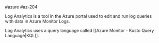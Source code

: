 #azure #az-204 

Log Analytics is a tool in the Azure portal used to edit and run log queries with data in Azure Monitor Logs.

Log Analytics uses a query language called [[Azure Monitor - Kusto Query Language|KQL]].